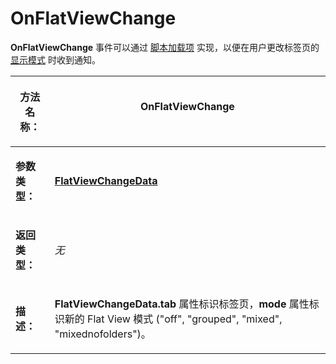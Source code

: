 # OnFlatViewChange

**OnFlatViewChange** 事件可以通过 [脚本加载项](/Manual/scripting/script_add-ins/README.zh.md) 实现，以便在用户更改标签页的 [显示模式](/Manual/basic_concepts/the_lister/view_modes.zh.md) 时收到通知。

<table>
<thead><tr><th>

**方法名称：**</th><th>
OnFlatViewChange
</th></tr></thead><tbody><tr><td>

**参数类型：**</td><td>

**[FlatViewChangeData](../scripting_objects/flatviewchangedata.zh.md)**
</td></tr><tr><td>

**返回类型：**</td><td>

*无*
</td></tr><tr><td>

**描述：**</td><td>

**FlatViewChangeData.tab** 属性标识标签页，**mode** 属性标识新的 Flat View 模式 ("off", "grouped", "mixed", "mixednofolders")。
</td></tr></tbody>
</table>